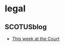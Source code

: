 # legal

## SCOTUSblog
- [This week at the Court](http://www.scotusblog.com/2016/05/this-week-at-the-court-225/)


